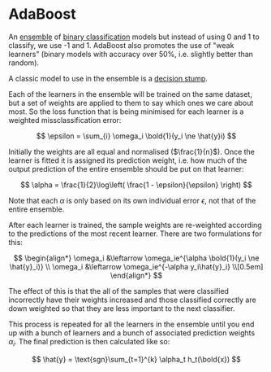 # AdaBoost

An [ensemble](202210141516) of [binary classification](202210141045) models but
instead of using 0 and 1 to classify, we use -1 and 1. AdaBoost also promotes
the use of "weak learners" (binary models with accuracy over 50%, i.e. slightly
better than random).

A classic model to use in the ensemble is a [decision stump](202210170946).

Each of the learners in the ensemble will be trained on the same dataset, but a
set of weights are applied to them to say which ones we care about most. So the
loss function that is being minimised for each learner is a weighted
missclassification error:

$$
\epsilon = \sum_{i} \omega_i \bold{1}(y_i \ne \hat{y}i)
$$

Initially the weights are all equal and normalised ($\frac{1}{n}$). Once the
learner is fitted it is assigned its prediction weight, i.e. how much of the
output prediction of the entire ensemble should be put on that learner:

$$
\alpha = \frac{1}{2}\log\left( \frac{1 - \epsilon}{\epsilon} \right)
$$

Note that each $\alpha$ is only based on its own individual error $\epsilon$,
not that of the entire ensemble.

After each learner is trained, the sample weights are re-weighted according to
the predictions of the most recent learner. There are two formulations for this:

$$
\begin{align*}
  \omega_i &\leftarrow \omega_ie^{\alpha \bold{1}(y_i \ne \hat{y}_i)} \\
  \omega_i &\leftarrow \omega_ie^{-\alpha y_i\hat{y}_i} \\[0.5em]
\end{align*}
$$

The effect of this is that the all of the samples that were classified
incorrectly have their weights increased and those classified correctly are down
weighted so that they are less important to the next classifier.

This process is repeated for all the learners in the ensemble until you end up
with a bunch of learners and a bunch of associated prediction weights
$\alpha_i$. The final prediction is then calculated like so:

$$
\hat{y} = \text{sgn}\sum_{t=1}^{k} \alpha_t h_t(\bold{x})
$$
